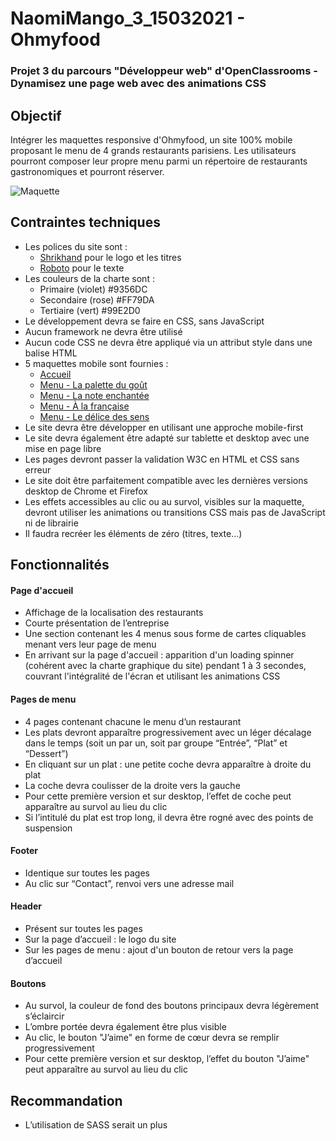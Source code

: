 # NaomiMango_3_15032021 - Ohmyfood

### Projet 3 du parcours "Développeur web" d'OpenClassrooms - Dynamisez une page web avec des animations CSS

## Objectif

Intégrer les maquettes responsive d'Ohmyfood, un site 100% mobile proposant le menu de 4 grands restaurants parisiens. Les utilisateurs pourront composer leur propre menu parmi un répertoire de restaurants gastronomiques et pourront réserver.

![Maquette]()

## Contraintes techniques

- Les polices du site sont :
  - [Shrikhand](https://fonts.google.com/specimen/Shrikhand) pour le logo et les titres
  - [Roboto](https://fonts.google.com/specimen/Roboto) pour le texte
- Les couleurs de la charte sont :
  - Primaire (violet) #9356DC
  - Secondaire (rose) #FF79DA
  - Tertiaire (vert) #99E2D0
- Le développement devra se faire en CSS, sans JavaScript
- Aucun framework ne devra être utilisé
- Aucun code CSS ne devra être appliqué via un attribut style dans une balise HTML
- 5 maquettes mobile sont fournies :
  - [Accueil]()
  - [Menu - La palette du goût]()
  - [Menu - La note enchantée]()
  - [Menu - À la française]()
  - [Menu - Le délice des sens]()
- Le site devra être développer en utilisant une approche mobile-first
- Le site devra également être adapté sur tablette et desktop avec une mise en page libre
- Les pages devront passer la validation W3C en HTML et CSS sans erreur
- Le site doit être parfaitement compatible avec les dernières versions desktop de Chrome et Firefox
- Les effets accessibles au clic ou au survol, visibles sur la maquette, devront utiliser les animations ou transitions CSS mais pas de JavaScript ni de librairie
- Il faudra recréer les éléments de zéro (titres, texte...)

## Fonctionnalités

#### Page d'accueil

- Affichage de la localisation des restaurants
- Courte présentation de l’entreprise
- Une section contenant les 4 menus sous forme de cartes cliquables menant vers leur page de menu
- En arrivant sur la page d'accueil : apparition d'un loading spinner (cohérent avec la charte graphique du site) pendant 1 à 3 secondes, couvrant l'intégralité de l'écran et utilisant les animations CSS

#### Pages de menu

- 4 pages contenant chacune le menu d’un restaurant
- Les plats devront apparaître progressivement avec un léger décalage dans le temps (soit un par un, soit par groupe “Entrée”, “Plat” et “Dessert”)
- En cliquant sur un plat : une petite coche devra apparaître à droite du plat
- La coche devra coulisser de la droite vers la gauche
- Pour cette première version et sur desktop, l’effet de coche peut apparaître au survol au lieu du clic
- Si l’intitulé du plat est trop long, il devra être rogné avec des points de suspension

#### Footer

- Identique sur toutes les pages
- Au clic sur “Contact”, renvoi vers une adresse mail

#### Header

- Présent sur toutes les pages
- Sur la page d’accueil : le logo du site
- Sur les pages de menu : ajout d'un bouton de retour vers la page d’accueil

#### Boutons

- Au survol, la couleur de fond des boutons principaux devra légèrement s’éclaircir
- L’ombre portée devra également être plus visible
- Au clic, le bouton "J’aime" en forme de cœur devra se remplir progressivement
- Pour cette première version et sur desktop, l’effet du bouton "J’aime" peut apparaître au survol au lieu du clic

## Recommandation

- L’utilisation de SASS serait un plus
